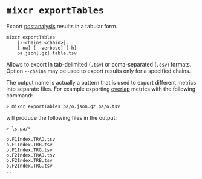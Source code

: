 # `mixcr exportTables`

Export [postanalysis](./mixcr-postanalysis.md) results in a tabular form.

```
mixcr exportTables 
    [--chains <chain>]... 
    [-nw] [--verbose] [-h] 
    pa.json[.gz] table.tsv
```

Allows to export in tab-delimited (`.tsv`) or coma-separated (`.csv`) formats. Option `--chains` may be used to export results only for a specified chains.

The output name is actually a pattern that is used to export different metrics into separate files. For example exporting [overlap](./mixcr-postanalysis.md#overlap-postanalysis) metrics with the following command:
```shell
> mixcr exportTables pa/o.json.gz pa/o.tsv 
```

will produce the following files in the output:
```shell
> ls pa/* 

o.F1Index.TRAD.tsv
o.F1Index.TRB.tsv
o.F1Index.TRG.tsv
o.F2Index.TRAD.tsv
o.F2Index.TRB.tsv
o.F2Index.TRG.tsv
...
```
